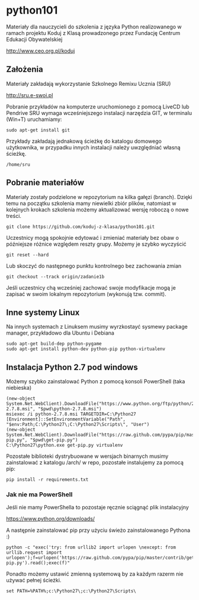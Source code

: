 python101
=========

Materiały dla nauczycieli do szkolenia z języka Python realizowanego w ramach
projektu Koduj z Klasą prowadzonego przez Fundację Centrum Edukacji Obywatelskiej

http://www.ceo.org.pl/koduj

## Założenia

Materiały zakładają wykorzystanie Szkolnego Remixu Ucznia (SRU)

http://sru.e-swoi.pl

Pobranie przykładów na komputerze uruchomionego z pomocą LiveCD lub Pendrive SRU
wymaga wcześniejszego instalacji narzędzia GIT, w terminalu (Win+T) uruchamiamy:

    sudo apt-get install git

Przykłady zakładają jednakową ścieżkę do katalogu domowego użytkownika,
w przypadku innych instalacji należy uwzględniać własną ścieżkę.

    /home/sru

## Pobranie materiałów

Materiały zostały podzielone w repozytorium na kilka gałęzi (branch). Dzięki temu
na początku szkolenia mamy niewielki zbiór plików, natomiast w kolejnych krokach
szkolenia możemy aktualizować wersję roboczą o nowe treści.

    git clone https://github.com/koduj-z-klasa/python101.git

Uczestnicy mogą spokojnie edytować i zmieniać materiały bez obaw
o późniejsze różnice względem reszty grupy. Możemy je szybko wyczyścić

    git reset --hard

Lub skoczyć do następnego punktu kontrolnego bez zachowania zmian

    git checkout --track origin/zadanie1b

Jeśli uczestnicy chą wcześniej zachować swoje modyfikacje mogą je zapisać
w swoim lokalnym repozytorium (wykonują tzw. commit).

## Inne systemy Linux

Na innych systemach z Linuksem musimy wyrzkostayć sysmewy package manager,
przykładowo dla Ubuntu i Debiana

    sudo apt-get build-dep python-pygame
    sudo apt-get install python-dev python-pip python-virtualenv

## Instalacja Python 2.7 pod windows

Możemy szybko zainstalować Python z pomocą konsoli PowerShell (taka niebieska)

    (new-object System.Net.WebClient).DownloadFile("https://www.python.org/ftp/python/2.7.8/python-2.7.8.msi", "$pwd\python-2.7.8.msi")
    msiexec /i python-2.7.8.msi TARGETDIR=C:\Python27
    [Environment]::SetEnvironmentVariable("Path", "$env:Path;C:\Python27\;C:\Python27\Scripts\", "User")
    (new-object System.Net.WebClient).DownloadFile("https://raw.github.com/pypa/pip/master/contrib/get-pip.py", "$pwd\get-pip.py")
    C:\Python27\python.exe get-pip.py virtualenv

Pozostałe biblioteki dystrybuowane w wersjach binarnych musimy zainstalować
z katalogu /arch/ w repo, pozostałe instalujemy za pomocą pip:

    pip install -r requirements.txt

### Jak nie ma PowerShell

Jeśli nie mamy PowerShella to pozostaje ręcznie sciągnąć plik instalacyjny

https://www.python.org/downloads/

A następnie zainstalować pip przy użyciu świeżo zainstalowanego Pythona :)

    python -c "exec('try: from urllib2 import urlopen \nexcept: from urllib.request import urlopen');f=urlopen('https://raw.github.com/pypa/pip/master/contrib/get-pip.py').read();exec(f)"

Ponadto możemy ustawić zmienną systemową by za każdym razerm nie używać pełnej ścieżki.

    set PATH=%PATH%;c:\Python27\;c:\Python27\Scripts\




